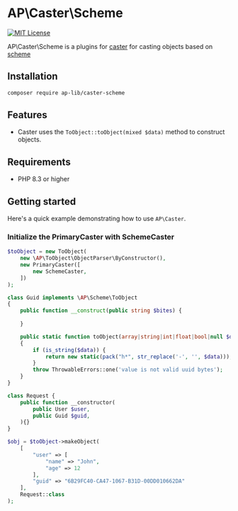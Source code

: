 # AP\Caster\Scheme

[![MIT License](https://img.shields.io/badge/license-MIT-blue.svg)](LICENSE)

AP\Caster\Scheme is a plugins for [caster](https://github.com/ap-lib/caster) for casting objects based on [scheme](https://github.com/ap-lib/scheme)

## Installation

```bash
composer require ap-lib/caster-scheme
```

## Features

- Caster uses the `ToObject::toObject(mixed $data)` method to construct objects.


## Requirements

- PHP 8.3 or higher

## Getting started

Here's a quick example demonstrating how to use `AP\Caster`.

### Initialize the PrimaryCaster with SchemeCaster

```php
$toObject = new ToObject(
    new \AP\ToObject\ObjectParser\ByConstructor(),
    new PrimaryCaster([
        new SchemeCaster,
    ])
);

class Guid implements \AP\Scheme\ToObject
{
    public function __construct(public string $bites) {
    
    }

    public static function toObject(array|string|int|float|bool|null $data): static
    {
        if (is_string($data)) {
            return new static(pack("h*", str_replace('-', '', $data)));
        }
        throw ThrowableErrors::one('value is not valid uuid bytes');
    }
}

class Request {
    public function __constructor(
        public User $user,
        public Guid $guid, 
    ){}
}

$obj = $toObject->makeObject(
    [
        "user" => [
            "name" => "John", 
            "age" => 12
        ], 
        "guid" => "6B29FC40-CA47-1067-B31D-00DD010662DA"
    ],
    Request::class
);
```